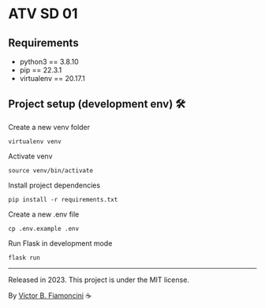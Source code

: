 # ATV SD 01

## Requirements

- python3 == 3.8.10
- pip == 22.3.1
- virtualenv == 20.17.1

## Project setup (development env) 🛠

Create a new venv folder

```
virtualenv venv
```

Activate venv

```
source venv/bin/activate
```

Install project dependencies

```
pip install -r requirements.txt
```

Create a new .env file

```
cp .env.example .env
```

Run Flask in development mode

```
flask run
```

----------
Released in 2023. This project is under the MIT license.

By [Victor B. Fiamoncini](https://github.com/Victor-Fiamoncini) ☕
